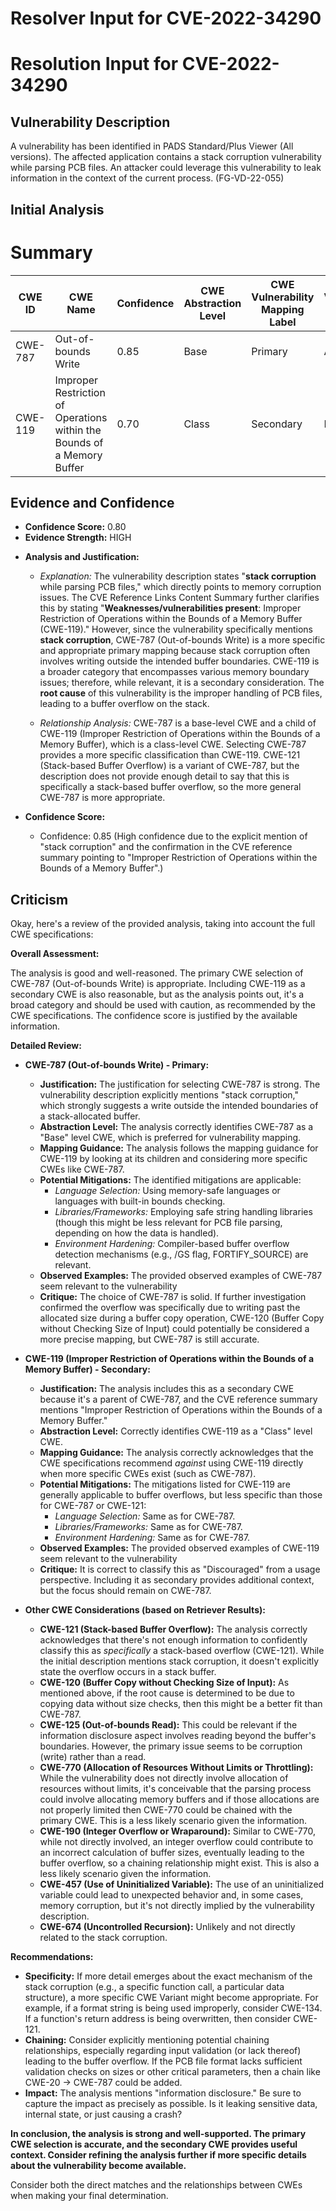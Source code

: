 # Resolver Input for CVE-2022-34290

# Resolution Input for CVE-2022-34290

## Vulnerability Description
A vulnerability has been identified in PADS Standard/Plus Viewer (All versions). The affected application contains a stack corruption vulnerability while parsing PCB files. An attacker could leverage this vulnerability to leak information in the context of the current process. (FG-VD-22-055)

## Initial Analysis
# Summary
| CWE ID | CWE Name | Confidence | CWE Abstraction Level | CWE Vulnerability Mapping Label | CWE-Vulnerability Mapping Notes |
|---|---|---|---|---|---|
| CWE-787 | Out-of-bounds Write | 0.85 | Base | Primary | Allowed |
| CWE-119 | Improper Restriction of Operations within the Bounds of a Memory Buffer | 0.70 | Class | Secondary | Discouraged |

## Evidence and Confidence

*   **Confidence Score:** 0.80
*   **Evidence Strength:** HIGH

- **Analysis and Justification:**  
  - *Explanation:* The vulnerability description states "**stack corruption** while parsing PCB files," which directly points to memory corruption issues. The CVE Reference Links Content Summary further clarifies this by stating "**Weaknesses/vulnerabilities present**: Improper Restriction of Operations within the Bounds of a Memory Buffer (CWE-119)." However, since the vulnerability specifically mentions **stack corruption**, CWE-787 (Out-of-bounds Write) is a more specific and appropriate primary mapping because stack corruption often involves writing outside the intended buffer boundaries. CWE-119 is a broader category that encompasses various memory boundary issues; therefore, while relevant, it is a secondary consideration. The **root cause** of this vulnerability is the improper handling of PCB files, leading to a buffer overflow on the stack.
  
  - *Relationship Analysis:* CWE-787 is a base-level CWE and a child of CWE-119 (Improper Restriction of Operations within the Bounds of a Memory Buffer), which is a class-level CWE. Selecting CWE-787 provides a more specific classification than CWE-119. CWE-121 (Stack-based Buffer Overflow) is a variant of CWE-787, but the description does not provide enough detail to say that this is specifically a stack-based buffer overflow, so the more general CWE-787 is more appropriate.

- **Confidence Score:**  
  - Confidence: 0.85 (High confidence due to the explicit mention of "stack corruption" and the confirmation in the CVE reference summary pointing to "Improper Restriction of Operations within the Bounds of a Memory Buffer".)

## Criticism
Okay, here's a review of the provided analysis, taking into account the full CWE specifications:

**Overall Assessment:**

The analysis is good and well-reasoned. The primary CWE selection of CWE-787 (Out-of-bounds Write) is appropriate. Including CWE-119 as a secondary CWE is also reasonable, but as the analysis points out, it's a broad category and should be used with caution, as recommended by the CWE specifications. The confidence score is justified by the available information.

**Detailed Review:**

*   **CWE-787 (Out-of-bounds Write) - Primary:**
    *   **Justification:** The justification for selecting CWE-787 is strong. The vulnerability description explicitly mentions "stack corruption," which strongly suggests a write outside the intended boundaries of a stack-allocated buffer.
    *   **Abstraction Level:**  The analysis correctly identifies CWE-787 as a "Base" level CWE, which is preferred for vulnerability mapping.
    *   **Mapping Guidance:** The analysis follows the mapping guidance for CWE-119 by looking at its children and considering more specific CWEs like CWE-787.
    *   **Potential Mitigations:** The identified mitigations are applicable:
        *   *Language Selection:* Using memory-safe languages or languages with built-in bounds checking.
        *   *Libraries/Frameworks:* Employing safe string handling libraries (though this might be less relevant for PCB file parsing, depending on how the data is handled).
        *   *Environment Hardening:*  Compiler-based buffer overflow detection mechanisms (e.g., /GS flag, FORTIFY_SOURCE) are relevant.
    *   **Observed Examples:** The provided observed examples of CWE-787 seem relevant to the vulnerability
    *   **Critique:**  The choice of CWE-787 is solid. If further investigation confirmed the overflow was specifically due to writing past the allocated size during a buffer copy operation, CWE-120 (Buffer Copy without Checking Size of Input) could potentially be considered a more precise mapping, but CWE-787 is still accurate.

*   **CWE-119 (Improper Restriction of Operations within the Bounds of a Memory Buffer) - Secondary:**
    *   **Justification:** The analysis includes this as a secondary CWE because it's a parent of CWE-787, and the CVE reference summary mentions "Improper Restriction of Operations within the Bounds of a Memory Buffer."
    *   **Abstraction Level:** Correctly identifies CWE-119 as a "Class" level CWE.
    *   **Mapping Guidance:**  The analysis correctly acknowledges that the CWE specifications recommend *against* using CWE-119 directly when more specific CWEs exist (such as CWE-787).
    *   **Potential Mitigations:**  The mitigations listed for CWE-119 are generally applicable to buffer overflows, but less specific than those for CWE-787 or CWE-121:
        *   *Language Selection:* Same as for CWE-787.
        *   *Libraries/Frameworks:* Same as for CWE-787.
        *   *Environment Hardening:* Same as for CWE-787.
    *    **Observed Examples:** The provided observed examples of CWE-119 seem relevant to the vulnerability
    *   **Critique:** It is correct to classify this as "Discouraged" from a usage perspective. Including it as secondary provides additional context, but the focus should remain on CWE-787.

*   **Other CWE Considerations (based on Retriever Results):**
    *   **CWE-121 (Stack-based Buffer Overflow):** The analysis correctly acknowledges that there's not enough information to confidently classify this as *specifically* a stack-based overflow (CWE-121). While the initial description mentions stack corruption, it doesn't explicitly state the overflow occurs in a stack buffer.
    *   **CWE-120 (Buffer Copy without Checking Size of Input):** As mentioned above, if the root cause is determined to be due to copying data without size checks, then this might be a better fit than CWE-787.
    *   **CWE-125 (Out-of-bounds Read):** This could be relevant if the information disclosure aspect involves reading beyond the buffer's boundaries. However, the primary issue seems to be corruption (write) rather than a read.
    * **CWE-770 (Allocation of Resources Without Limits or Throttling):** While the vulnerability does not directly involve allocation of resources without limits, it's conceivable that the parsing process could involve allocating memory buffers and if those allocations are not properly limited then CWE-770 could be chained with the primary CWE. This is a less likely scenario given the information.
    * **CWE-190 (Integer Overflow or Wraparound):** Similar to CWE-770, while not directly involved, an integer overflow could contribute to an incorrect calculation of buffer sizes, eventually leading to the buffer overflow, so a chaining relationship might exist. This is also a less likely scenario given the information.
    *   **CWE-457 (Use of Uninitialized Variable):** The use of an uninitialized variable could lead to unexpected behavior and, in some cases, memory corruption, but it's not directly implied by the vulnerability description.
    *   **CWE-674 (Uncontrolled Recursion):** Unlikely and not directly related to the stack corruption.

**Recommendations:**

*   **Specificity:**  If more detail emerges about the exact mechanism of the stack corruption (e.g., a specific function call, a particular data structure), a more specific CWE Variant might become appropriate. For example, if a format string is being used improperly, consider CWE-134. If a function's return address is being overwritten, then consider CWE-121.
*   **Chaining:** Consider explicitly mentioning potential chaining relationships, especially regarding input validation (or lack thereof) leading to the buffer overflow. If the PCB file format lacks sufficient validation checks on sizes or other critical parameters, then a chain like CWE-20 -> CWE-787 could be added.
*   **Impact:**  The analysis mentions "information disclosure." Be sure to capture the impact as precisely as possible. Is it leaking sensitive data, internal state, or just causing a crash?

**In conclusion, the analysis is strong and well-supported. The primary CWE selection is accurate, and the secondary CWE provides useful context. Consider refining the analysis further if more specific details about the vulnerability become available.**

Consider both the direct matches and the relationships between CWEs
when making your final determination.
        